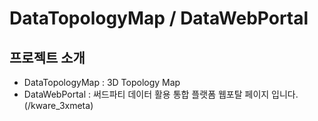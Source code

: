 # DataTopologyMap / DataWebPortal

## 프로젝트 소개
- DataTopologyMap : 3D Topology Map
- DataWebPortal : 써드파티 데이터 활용 통합 플랫폼 웹포탈 페이지 입니다.(/kware_3xmeta)

